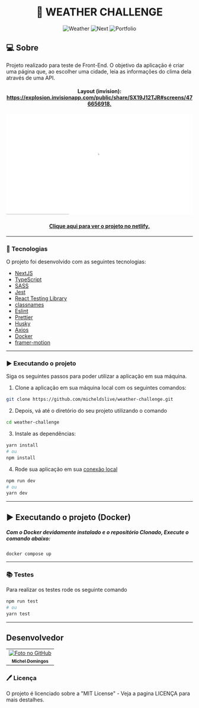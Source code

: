 <h1 align="center">
  🌈 WEATHER CHALLENGE
</h1>

<p align="center">
  <img alt="Weather" src="https://img.shields.io/static/v1?label=weather&message=challenge&color=success&labelColor=grey">
  
  <img alt="Next" src="https://img.shields.io/static/v1?label=stack&message=nextjs&color=success&labelColor=grey">
  
  <img alt="Portfolio" src="https://img.shields.io/static/v1?label=portfolio&message=MICODE&color=success&labelColor=grey">
</p>

## 💻 Sobre

Projeto realizado para teste de Front-End. O objetivo da aplicação é criar uma página que, ao escolher uma cidade, leia as informações do clima dela através de uma API.

<h4 align="center">Layout (invision): <a href="https://explosion.invisionapp.com/public/share/SX19J12TJR#screens/476656918">https://explosion.invisionapp.com/public/share/SX19J12TJR#screens/476656918.</a></h4>

<p align="center">
  <img src="./.github/demo.gif" />
</p>

<h4 align="center"><a href="https://weather-tds.netlify.app/">Clique aqui para ver o projeto no netlify.</a></h4>

---

### 🚀 Tecnologias

O projeto foi desenvolvido com as seguintes tecnologias:

- [NextJS](https://nextjs.org/)
- [TypeScript](https://www.typescriptlang.org/)
- [SASS](https://sass-lang.com/)
- [Jest](https://jestjs.io/)
- [React Testing Library](https://testing-library.com/docs/react-testing-library/intro)
- [classnames](https://www.npmjs.com/package/classnames)
- [Eslint](https://eslint.org/)
- [Prettier](https://prettier.io/)
- [Husky](https://github.com/typicode/husky)
- [Axios](https://axios-http.com/)
- [Docker](https://www.docker.com/)
- [framer-motion](https://www.framer.com/motion/)

---

### ▶️ Executando o projeto

Siga os seguintes passos para poder utilizar a aplicação em sua máquina.

1. Clone a aplicação em sua máquina local com os seguintes comandos:

```bash
git clone https://github.com/micheldslive/weather-challenge.git
```

2. Depois, vá até o diretório do seu projeto utilizando o comando

```bash
cd weather-challenge
```

3. Instale as dependências:

```bash
yarn install
# ou
npm install
```

4. Rode sua aplicação em sua [conexão local](http://localhost:3000)

```bash
npm run dev
# ou
yarn dev
```

---

## ▶️ Executando o projeto (Docker)

##### Com o Docker devidamente instalado e o repositório Clonado, Execute o comando abaixo:

```
docker compose up
```

---

### 📚 Testes

Para realizar os testes rode os seguinte comando

```bash
npm run test
# ou
yarn test
```

---

## Desenvolvedor<br>

<table>
  <tr>
    <td align="center">
      <a href="https://github.com/micheldslive">
        <img src="https://avatars.githubusercontent.com/u/55795597?v=4" width="100" alt="Foto no GitHub"/><br>
        <sub>
          <b>Michel Domingos</b>
        </sub>
      </a>
    </td>
  </tr>
</table>

### 🖊️ Licença

O projeto é licenciado sobre a "MIT License" - Veja a pagina LICENÇA para mais destalhes.
